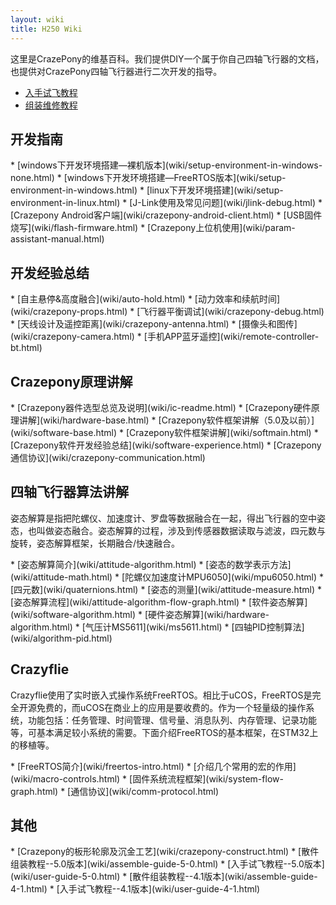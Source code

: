 ```yaml
---
layout: wiki
title: H250 Wiki
---
```


<div class="jumbotron">
    <p class="lead">这里是CrazePony的维基百科。我们提供DIY一个属于你自己四轴飞行器的文档，也提供对CrazePony四轴飞行器进行二次开发的指导。 </p>
</div>

* [入手试飞教程](wiki/user-guide.html)
* [组装维修教程](wiki/assemble-guide.html)

<h2 id="rd">开发指南</h2>
* [windows下开发环境搭建—裸机版本](wiki/setup-environment-in-windows-none.html)
* [windows下开发环境搭建—FreeRTOS版本](wiki/setup-environment-in-windows.html)
* [linux下开发环境搭建](wiki/setup-environment-in-linux.html)
* [J-Link使用及常见问题](wiki/jlink-debug.html)
* [Crazepony Android客户端](wiki/crazepony-android-client.html)
* [USB固件烧写](wiki/flash-firmware.html)
* [Crazepony上位机使用](wiki/param-assistant-manual.html)

<h2 id="exp">开发经验总结</h2>
* [自主悬停&高度融合](wiki/auto-hold.html)
* [动力效率和续航时间](wiki/crazepony-props.html)
* [飞行器平衡调试](wiki/crazepony-debug.html)
* [天线设计及遥控距离](wiki/crazepony-antenna.html)
* [摄像头和图传](wiki/crazepony-camera.html)
* [手机APP蓝牙遥控](wiki/remote-controller-bt.html)

<h2>Crazepony原理讲解</h2>
* [Crazepony器件选型总览及说明](wiki/ic-readme.html)
* [Crazepony硬件原理讲解](wiki/hardware-base.html)
* [Crazepony软件框架讲解（5.0及以前）](wiki/software-base.html)
* [Crazepony软件框架讲解](wiki/softmain.html)
* [Crazepony软件开发经验总结](wiki/software-experience.html)
* [Crazepony通信协议](wiki/crazepony-communication.html)

<h2 id="quadcopter-dev">四轴飞行器算法讲解</h2>
<p>姿态解算是指把陀螺仪、加速度计、罗盘等数据融合在一起，得出飞行器的空中姿态，也叫做姿态融合。姿态解算的过程，涉及到传感器数据读取与滤波，四元数与旋转，姿态解算框架，长期融合/快速融合。</p>
* [姿态解算简介](wiki/attitude-algorithm.html)
* [姿态的数学表示方法](wiki/attitude-math.html)
* [陀螺仪加速度计MPU6050](wiki/mpu6050.html)
* [四元数](wiki/quaternions.html)
* [姿态的测量](wiki/attitude-measure.html)
* [姿态解算流程](wiki/attitude-algorithm-flow-graph.html)
* [软件姿态解算](wiki/software-algorithm.html)
* [硬件姿态解算](wiki/hardware-algorithm.html)
* [气压计MS5611](wiki/ms5611.html)
* [四轴PID控制算法](wiki/algorithm-pid.html)

<h2 id="crazyflie">Crazyflie</h2>
<p>Crazyflie使用了实时嵌入式操作系统FreeRTOS。相比于uCOS，FreeRTOS是完全开源免费的，而uCOS在商业上的应用是要收费的。作为一个轻量级的操作系统，功能包括：任务管理、时间管理、信号量、消息队列、内存管理、记录功能等，可基本满足较小系统的需要。下面介绍FreeRTOS的基本框架，在STM32上的移植等。</p>
* [FreeRTOS简介](wiki/freertos-intro.html)
* [介绍几个常用的宏的作用](wiki/macro-controls.html)
* [固件系统流程框架](wiki/system-flow-graph.html)
* [通信协议](wiki/comm-protocol.html)

<h2 id="other">其他</h2>
* [Crazepony的板形轮廓及沉金工艺](wiki/crazepony-construct.html)
* [散件组装教程--5.0版本](wiki/assemble-guide-5-0.html)
* [入手试飞教程--5.0版本](wiki/user-guide-5-0.html)
* [散件组装教程--4.1版本](wiki/assemble-guide-4-1.html)
* [入手试飞教程--4.1版本](wiki/user-guide-4-1.html)
